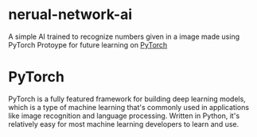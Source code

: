 # nerual-network-ai
A simple AI trained to recognize numbers given in a image made using PyTorch
Protoype for future learning on [PyTorch](https://pytorch.org/)

# PyTorch
PyTorch is a fully featured framework for building deep learning models,
which is a type of machine learning that's commonly used in applications like image recognition and language processing.
Written in Python, it's relatively easy for most machine learning developers to learn and use.


